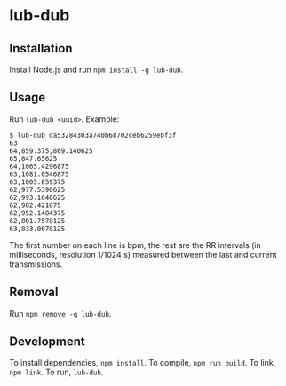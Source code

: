 # lub-dub

## Installation

Install Node.js and run `npm install -g lub-dub`.

## Usage

Run `lub-dub <uuid>`. Example:

    $ lub-dub da53284303a740b68702ceb6259ebf3f
    63
    64,859.375,869.140625
    65,847.65625
    64,1065.4296875
    63,1081.0546875
    63,1005.859375
    62,977.5390625
    62,993.1640625
    62,982.421875
    62,952.1484375
    62,801.7578125
    63,833.0078125

The first number on each line is bpm, the rest are the RR intervals (in milliseconds, resolution 1/1024 s) measured between the last and current transmissions.

## Removal

Run `npm remove -g lub-dub`.

## Development

To install dependencies, `npm install`. To compile, `npm run build`. To link, `npm link`. To run, `lub-dub`.
